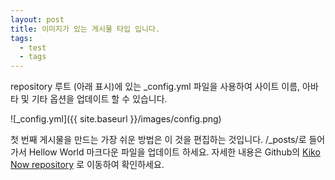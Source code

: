 ```yaml
---
layout: post
title: 이미지가 있는 게시물 타입 입니다.
tags:
  - test
  - tags
---
```


repository 루트 (아래 표시)에 있는 \_config.yml 파일을 사용하여 사이트 이름, 아바타 및 기타 옵션을 업데이트 할 수 있습니다.

![_config.yml]({{ site.baseurl }}/images/config.png)

첫 번째 게시물을 만드는 가장 쉬운 방법은 이 것을 편집하는 것입니다. /\_posts/로 들어가서 Hellow World 마크다운 파일을 업데이트 하세요. 자세한 내용은 Github의 [Kiko Now repository](https://github.com/aweekj/kiko-now) 로 이동하여 확인하세요.
